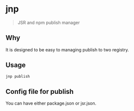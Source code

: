 # jnp
> JSR and npm publish manager

## Why
It is designed to be easy to managing publish to two registry.

## Usage
```bash
jnp publish
```

## Config file for publish
You can have either package.json or jsr.json.
